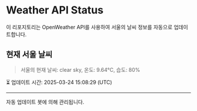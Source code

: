 
# Weather API Status

이 리포지토리는 OpenWeather API를 사용하여 서울의 날씨 정보를 자동으로 업데이트합니다.

## 현재 서울 날씨
> 서울의 현재 날씨: clear sky, 온도: 9.64°C, 습도: 80%

⏳ 업데이트 시간: 2025-03-24 15:08:29 (UTC)

---
자동 업데이트 봇에 의해 관리됩니다.
